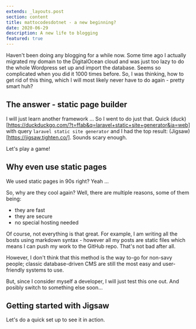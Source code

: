 ```yaml
---
extends: _layouts.post
section: content
title: mattocodesdotnet - a new beginning?
date: 2020-06-29
description: A new life to blogging
featured: true
---
```


Haven't been doing any blogging for a while now. Some time ago I actually migrated my domain to the DigitalOcean cloud and was just too lazy to do the whole Wordpress set up and import the database. Seems so complicated when you did it 1000 times before. So, I was thinking, how to get rid of this thing, which I will most likely never have to do again - pretty smart huh?

## The answer - static page builder

I will just learn another framework ... So I went to do just that. Quick (duck)[https://duckduckgo.com/?t=ffab&q=laravel+static+site+generator&ia=web] with query `laravel static site generator` and I had the top result: (Jigsaw)[https://jigsaw.tighten.co/]. Sounds scary enough.

Let's play a game!

## Why even use static pages

We used static pages in 90s right? Yeah ...

So, why are they cool again? Well, there are multiple reasons, some of them being:

- they are fast
- they are secure
- no special hosting needed

Of course, not everything is that great. For example, I am writing all the bosts using markdown syntax - however all my posts are static files which means I can push my work to the GitHub repo. That's not bad after all.

However, I don't think that this method is the way to-go for non-savy people; classic database-driven CMS are still the most easy and user-friendly systems to use.

But, since I consider myself a developer, I will just test this one out. And posibly switch to something else soon...

## Getting started with Jigsaw

Let's do a quick set up to see it in action.


